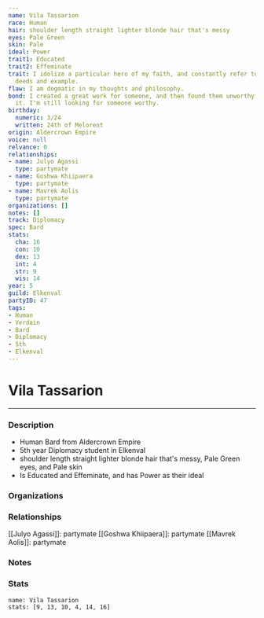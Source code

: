 ```yaml
---
name: Vila Tassarion
race: Human
hair: shoulder length straight lighter blonde hair that's messy
eyes: Pale Green
skin: Pale
ideal: Power
trait1: Educated
trait2: Effeminate
trait: I idolize a particular hero of my faith, and constantly refer to that person's
  deeds and example.
flaw: I am dogmatic in my thoughts and philosophy.
bond: I created a great work for someone, and then found them unworthy to receive
  it. I'm still looking for someone worthy.
birthday:
  numeric: 3/24
  written: 24th of Melorent
origin: Aldercrown Empire
voice: null
relvance: 0
relationships:
- name: Julyo Agassi
  type: partymate
- name: Goshwa Khiipaera
  type: partymate
- name: Mavrek Aolis
  type: partymate
organizations: []
notes: []
track: Diplomacy
spec: Bard
stats:
  cha: 16
  con: 10
  dex: 13
  int: 4
  str: 9
  wis: 14
year: 5
guild: Elkenval
partyID: 47
tags:
- Human
- Verdain
- Bard
- Diplomacy
- 5th
- Elkenval
---
```

# Vila Tassarion
---
### Description
- Human Bard from Aldercrown Empire
- 5th year Diplomacy student in Elkenval
- shoulder length straight lighter blonde hair that's messy, Pale Green eyes, and Pale skin
- Is Educated and Effeminate, and has Power as their ideal

### Organizations

### Relationships
[[Julyo Agassi]]: partymate
[[Goshwa Khiipaera]]: partymate
[[Mavrek Aolis]]: partymate

### Notes

### Stats
```statblock
name: Vila Tassarion
stats: [9, 13, 10, 4, 14, 16]
```